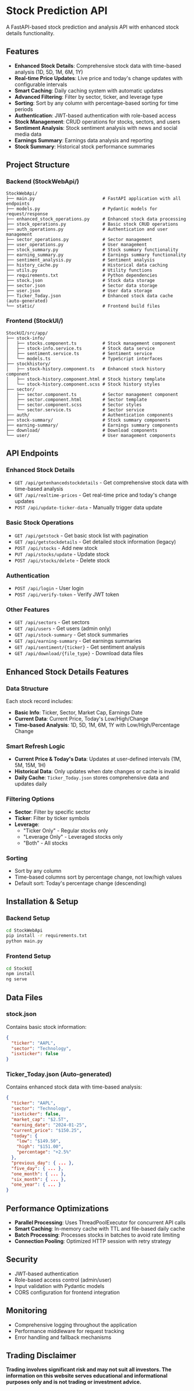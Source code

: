 # Stock Prediction API

A FastAPI-based stock prediction and analysis API with enhanced stock details functionality.

## Features

- **Enhanced Stock Details**: Comprehensive stock data with time-based analysis (1D, 5D, 1M, 6M, 1Y)
- **Real-time Price Updates**: Live price and today's change updates with configurable intervals
- **Smart Caching**: Daily caching system with automatic updates
- **Advanced Filtering**: Filter by sector, ticker, and leverage type
- **Sorting**: Sort by any column with percentage-based sorting for time periods
- **Authentication**: JWT-based authentication with role-based access
- **Stock Management**: CRUD operations for stocks, sectors, and users
- **Sentiment Analysis**: Stock sentiment analysis with news and social media data
- **Earnings Summary**: Earnings data analysis and reporting
- **Stock Summary**: Historical stock performance summaries

## Project Structure

### Backend (StockWebApi/)

```
StockWebApi/
├── main.py                          # FastAPI application with all endpoints
├── models.py                        # Pydantic models for request/response
├── enhanced_stock_operations.py     # Enhanced stock data processing
├── stock_operations.py              # Basic stock CRUD operations
├── auth_operations.py               # Authentication and user management
├── sector_operations.py             # Sector management
├── user_operations.py               # User management
├── stock_summary.py                 # Stock summary functionality
├── earning_summary.py               # Earnings summary functionality
├── sentiment_analysis.py            # Sentiment analysis
├── history_cache.py                 # Historical data caching
├── utils.py                         # Utility functions
├── requirements.txt                 # Python dependencies
├── stock.json                       # Stock data storage
├── sector.json                      # Sector data storage
├── user.json                        # User data storage
├── Ticker_Today.json                # Enhanced stock data cache (auto-generated)
└── static/                          # Frontend build files
```

### Frontend (StockUI/)

```
StockUI/src/app/
├── stock-info/
│   ├── stocks.component.ts          # Stock management component
│   ├── stock-info.service.ts        # Stock data service
│   ├── sentiment.service.ts         # Sentiment service
│   └── models.ts                    # TypeScript interfaces
├── stockhistory/
│   ├── stock-history.component.ts   # Enhanced stock history component
│   ├── stock-history.component.html # Stock history template
│   └── stock-history.component.scss # Stock history styles
├── sector/
│   ├── sector.component.ts          # Sector management component
│   ├── sector.component.html        # Sector template
│   ├── sector.component.scss        # Sector styles
│   └── sector.service.ts            # Sector service
├── auth/                            # Authentication components
├── stock-summary/                   # Stock summary components
├── earning-summary/                 # Earnings summary components
├── download/                        # Download components
└── user/                            # User management components
```

## API Endpoints

### Enhanced Stock Details
- `GET /api/getenhancedstockdetails` - Get comprehensive stock data with time-based analysis
- `GET /api/realtime-prices` - Get real-time price and today's change updates
- `POST /api/update-ticker-data` - Manually trigger data update

### Basic Stock Operations
- `GET /api/getstock` - Get basic stock list with pagination
- `GET /api/getstockdetails` - Get detailed stock information (legacy)
- `POST /api/stocks` - Add new stock
- `PUT /api/stocks/update` - Update stock
- `POST /api/stocks/delete` - Delete stock

### Authentication
- `POST /api/login` - User login
- `POST /api/verify-token` - Verify JWT token

### Other Features
- `GET /api/sectors` - Get sectors
- `GET /api/users` - Get users (admin only)
- `GET /api/stock-summary` - Get stock summaries
- `GET /api/earning-summary` - Get earnings summaries
- `GET /api/sentiment/{ticker}` - Get sentiment analysis
- `GET /api/download/{file_type}` - Download data files

## Enhanced Stock Details Features

### Data Structure
Each stock record includes:
- **Basic Info**: Ticker, Sector, Market Cap, Earnings Date
- **Current Data**: Current Price, Today's Low/High/Change
- **Time-based Analysis**: 1D, 5D, 1M, 6M, 1Y with Low/High/Percentage Change

### Smart Refresh Logic
- **Current Price & Today's Data**: Updates at user-defined intervals (1M, 5M, 15M, 1H)
- **Historical Data**: Only updates when date changes or cache is invalid
- **Daily Cache**: `Ticker_Today.json` stores comprehensive data and updates daily

### Filtering Options
- **Sector**: Filter by specific sector
- **Ticker**: Filter by ticker symbols
- **Leverage**: 
  - "Ticker Only" - Regular stocks only
  - "Leverage Only" - Leveraged stocks only
  - "Both" - All stocks

### Sorting
- Sort by any column
- Time-based columns sort by percentage change, not low/high values
- Default sort: Today's percentage change (descending)

## Installation & Setup

### Backend Setup
```bash
cd StockWebApi
pip install -r requirements.txt
python main.py
```

### Frontend Setup
```bash
cd StockUI
npm install
ng serve
```

## Data Files

### stock.json
Contains basic stock information:
```json
{
  "ticker": "AAPL",
  "sector": "Technology",
  "isxticker": false
}
```

### Ticker_Today.json (Auto-generated)
Contains enhanced stock data with time-based analysis:
```json
{
  "ticker": "AAPL",
  "sector": "Technology",
  "isxticker": false,
  "market_cap": "$2.5T",
  "earning_date": "2024-01-25",
  "current_price": "$150.25",
  "today": {
    "low": "$149.50",
    "high": "$151.00",
    "percentage": "+2.5%"
  },
  "previous_day": { ... },
  "five_day": { ... },
  "one_month": { ... },
  "six_month": { ... },
  "one_year": { ... }
}
```

## Performance Optimizations

- **Parallel Processing**: Uses ThreadPoolExecutor for concurrent API calls
- **Smart Caching**: In-memory cache with TTL and file-based daily cache
- **Batch Processing**: Processes stocks in batches to avoid rate limiting
- **Connection Pooling**: Optimized HTTP session with retry strategy

## Security

- JWT-based authentication
- Role-based access control (admin/user)
- Input validation with Pydantic models
- CORS configuration for frontend integration

## Monitoring

- Comprehensive logging throughout the application
- Performance middleware for request tracking
- Error handling and fallback mechanisms

## Trading Disclaimer

**Trading involves significant risk and may not suit all investors. The information on this website serves educational and informational purposes only and is not trading or investment advice.** 